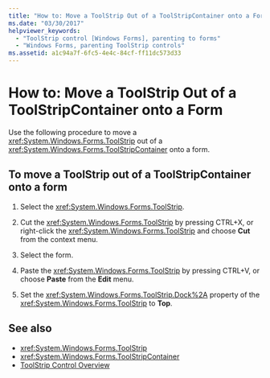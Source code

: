 ```yaml
---
title: "How to: Move a ToolStrip Out of a ToolStripContainer onto a Form"
ms.date: "03/30/2017"
helpviewer_keywords:
  - "ToolStrip control [Windows Forms], parenting to forms"
  - "Windows Forms, parenting ToolStrip controls"
ms.assetid: a1c94a7f-6fc5-4e4c-84cf-ff11dc573d33
---
```

# How to: Move a ToolStrip Out of a ToolStripContainer onto a Form
Use the following procedure to move a <xref:System.Windows.Forms.ToolStrip> out of a <xref:System.Windows.Forms.ToolStripContainer> onto a form.

## To move a ToolStrip out of a ToolStripContainer onto a form

1. Select the <xref:System.Windows.Forms.ToolStrip>.

2. Cut the <xref:System.Windows.Forms.ToolStrip> by pressing CTRL+X, or right-click the <xref:System.Windows.Forms.ToolStrip> and choose **Cut** from the context menu.

3. Select the form.

4. Paste the <xref:System.Windows.Forms.ToolStrip> by pressing CTRL+V, or choose **Paste** from the **Edit** menu.

5. Set the <xref:System.Windows.Forms.ToolStrip.Dock%2A> property of the <xref:System.Windows.Forms.ToolStrip> to **Top**.

## See also

- <xref:System.Windows.Forms.ToolStrip>
- <xref:System.Windows.Forms.ToolStripContainer>
- [ToolStrip Control Overview](toolstrip-control-overview-windows-forms.md)
